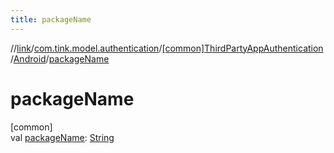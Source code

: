 ```yaml
---
title: packageName
---
```

//[link](../../../../index.html)/[com.tink.model.authentication](../../index.html)/[[common]ThirdPartyAppAuthentication](../index.html)/[Android](index.html)/[packageName](package-name.html)



# packageName



[common]\
val [packageName](package-name.html): [String](https://kotlinlang.org/api/latest/jvm/stdlib/kotlin/-string/index.html)





